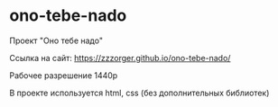 # ono-tebe-nado
Проект "Оно тебе надо"  

Ссылка на сайт:
https://zzzorger.github.io/ono-tebe-nado/

Рабочее разрешение 1440р

В проекте используется html, css (без дополнительных библиотек)
